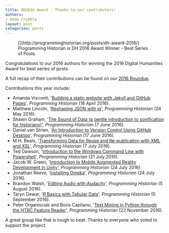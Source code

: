 ```yaml
---
title: DH2016 Award - Thanks to our contributors!
authors:
- Adam Crymble
layout: post
categories: posts
---
```


<p><figure>[<img src="../images/dh-award-2016/dh-award-2016.png" alt=""/>](http://programminghistorian.org/posts/dh-award-2016/)<figcaption>
    Programming Historian is DH 2016 Award Winner - Best Series of Posts.</figcaption></figure></p>

Congratulations to our 2016 authors for winning the 2016 Digital Humanities Award for best series of posts.

A full recap of their contributions can be found on our [2016 Roundup](http://programminghistorian.org/posts/twenty-sixteen-review).

Contributions this year include:

- Amanda Visconti, '[Building a static website with Jekyll and GitHub Pages](http://programminghistorian.org/lessons/building-static-sites-with-jekyll-github-pages)', *Programming Historian* (18 April 2016).
- Matthew Lincoln, '[Reshaping JSON with jq](http://programminghistorian.org/lessons/json-and-jq)', *Programming Historian* (24 May 2016).
- Shawn Graham, '[The Sound of Data (a gentle introduction to sonification for historians)](http://programminghistorian.org/lessons/sonification)', *Programming Historian* (7 June 2016).
- Daniel van Strien, '[An Introduction to Version Control Using GitHub Desktop](http://programminghistorian.org/lessons/getting-started-with-github-desktop)', *Programming Historian* (17 June 2016).
- M.H. Beals, '[Transforming Data for Reuse and Re-publication with XML and XSL](http://programminghistorian.org/lessons/transforming-xml-with-xsl)', *Programming Historian* (7 July 2016).
- Ted Dawson, '[Introduction to the Windows Command Line with Powershell](http://programminghistorian.org/lessons/intro-to-powershell)', *Programming Historian* (21 July 2016).
- Jacob W. Green, '[Introduction to Mobile Augmented Reality Development in Unity](http://programminghistorian.org/lessons/intro-to-augmented-reality-with-unity)', *Programming Historian* (24 July 2016).
- Jonathan Reeve, '[Installing Omeka](http://programminghistorian.org/lessons/installing-omeka)', *Programming Historian* (24 July 2016).
- Brandon Walsh, '[Editing Audio with Audacity](http://programminghistorian.org/lessons/editing-audio-with-audacity)', *Programming Historian* (5 August 2016).
- Taryn Dewar, '[R Basics with Tabular Data](http://programminghistorian.org/lessons/r-basics-with-tabular-data)', *Programming Historian* (5 September 2016).
- Peter Organisciak and Boris Capitanu, '[Text Mining in Python through the HTRC Feature Reader](http://programminghistorian.org/lessons/text-mining-with-extracted-features)', *Programming Historian* (22 November 2016).

A great group like that is tough to beat. Thanks to everyone who voted to support the project.
